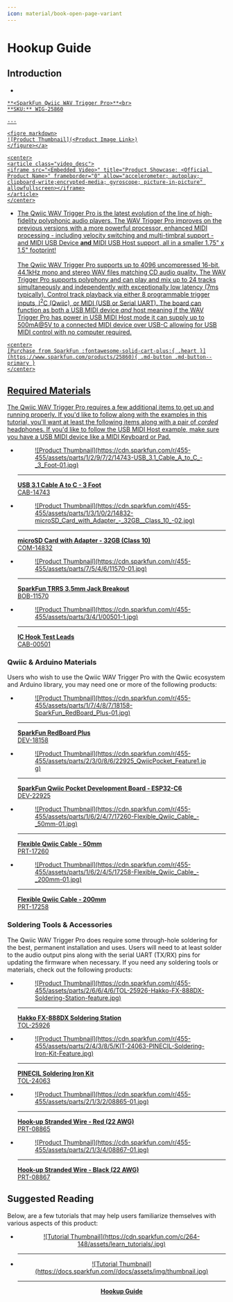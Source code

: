 ```yaml
---
icon: material/book-open-page-variant
---
```


# Hookup Guide


## Introduction
<!-- Single Product Card -->

<div class="grid cards desc" markdown>

-    <a href="https://www.sparkfun.com/products/25860">
    **<SparkFun Qwiic WAV Trigger Pro>**<br>
    **SKU:** WIG-25860

    ---

    <figre markdown>
    ![Product Thumbnail](<Product Image Link>)
    </figure></a>

    <center>
    <article class="video_desc">
    <iframe src="<Embedded Video>" title="Product Showcase: <Official Product Name>" frameborder="0" allow="accelerometer; autoplay; clipboard-write;encrypted-media; gyroscope; picture-in-picture" allowfullscreen></iframe>
    </article>
    </center>

-    The Qwiic WAV Trigger Pro is the latest evolution of the line of high-fidelity polyphonic audio players. The WAV Trigger Pro improves on the previous versions with a more powerful processor, enhanced MIDI processing - including velocity switching and multi-timbral support - and MIDI USB Device <b>and</b> MIDI USB Host support, all in a smaller 1.75" x 1.5" footprint! <br><br>
The Qwiic WAV Trigger Pro supports up to 4096 uncompressed 16-bit, 44.1kHz mono and stereo WAV files matching CD audio quality. The WAV Trigger Pro supports polyphony and can play and mix up to 24 tracks simultaneously and independently with exceptionally low latency (7ms typically). Control track playback via either 8 programmable trigger inputs, I<sup>2</sup>C (Qwiic), or MIDI (USB or Serial UART). The board can function as both a USB MIDI device <i>and</i> host meaning if the WAV Trigger Pro has power in USB MIDI Host mode it can supply up to 500mA@5V to a connected MIDI device over USB-C allowing for USB MIDI control with no computer required.

    <center>
    [Purchase from SparkFun :fontawesome-solid-cart-plus:{ .heart }](https://www.sparkfun.com/products/25860){ .md-button .md-button--primary }
    </center>

</div>

## Required Materials

The Qwiic WAV Trigger Pro requires a few additional items to get up and running properly. If you'd like to follow along with the examples in this tutorial, you'll want at least the following items along with a pair of <i>corded</i> headphones. If you'd like to follow the USB MIDI Host example, make sure you have a USB MIDI device like a MIDI Keyboard or Pad.

<div class="grid cards" markdown>

-   <a href="https://www.sparkfun.com/products/14743">
    <figure markdown>
    ![Product Thumbnail](https://cdn.sparkfun.com/r/455-455/assets/parts/1/2/9/7/2/14743-USB_3.1_Cable_A_to_C_-_3_Foot-01.jpg)
    </figure>

    ---

    **USB 3.1 Cable A to C - 3 Foot**<br>
    CAB-14743</a>

</div>

<div class="grid cards" markdown>

-   <a href="https://www.sparkfun.com/products/14832">
    <figure markdown>
    ![Product Thumbnail](https://cdn.sparkfun.com/r/455-455/assets/parts/1/3/1/0/2/14832-microSD_Card_with_Adapter_-_32GB__Class_10_-02.jpg)
    </figure>

    ---

    **microSD Card with Adapter - 32GB (Class 10)**<br>
    COM-14832</a>

</div>

<div class="grid cards" markdown>

-   <a href="https://www.sparkfun.com/products/11570">
    <figure markdown>
    ![Product Thumbnail](https://cdn.sparkfun.com/r/455-455/assets/parts/7/5/4/6/11570-01.jpg)
    </figure>

    ---

    **SparkFun TRRS 3.5mm Jack Breakout**<br>
    BOB-11570</a>

</div>

<div class="grid cards" markdown>

-   <a href="https://www.sparkfun.com/products/501">
    <figure markdown>
    ![Product Thumbnail](https://cdn.sparkfun.com/r/455-455/assets/parts/3/4/1/00501-1.jpg)
    </figure>

    ---

    **IC Hook Test Leads**<br>
    CAB-00501</a>

</div>

### Qwiic & Arduino Materials

Users who wish to use the Qwiic WAV Trigger Pro with the Qwiic ecosystem and Arduino library, you may need one or more of the following products:

<div class="grid cards" markdown>

-   <a href="https://www.sparkfun.com/products/18158">
    <figure markdown>
    ![Product Thumbnail](https://cdn.sparkfun.com/r/455-455/assets/parts/1/7/4/8/7/18158-SparkFun_RedBoard_Plus-01.jpg)
    </figure>

    ---

    **SparkFun RedBoard Plus**<br>
    DEV-18158</a>

</div>

<div class="grid cards" markdown>

-   <a href="https://www.sparkfun.com/products/22925">
    <figure markdown>
    ![Product Thumbnail](https://cdn.sparkfun.com/r/455-455/assets/parts/2/3/0/8/6/22925_QwiicPocket_Feature1.jpg)
    </figure>

    ---

    **SparkFun Qwiic Pocket Development Board - ESP32-C6**<br>
    DEV-22925</a>

</div>

<div class="grid cards" markdown>

-   <a href="https://www.sparkfun.com/products/17260">
    <figure markdown>
    ![Product Thumbnail](https://cdn.sparkfun.com/r/455-455/assets/parts/1/6/2/4/7/17260-Flexible_Qwiic_Cable_-_50mm-01.jpg)
    </figure>

    ---

    **Flexible Qwiic Cable - 50mm**<br>
    PRT-17260</a>

</div>

<div class="grid cards" markdown>

-   <a href="https://www.sparkfun.com/products/17258 ">
    <figure markdown>
    ![Product Thumbnail](https://cdn.sparkfun.com/r/455-455/assets/parts/1/6/2/4/5/17258-Flexible_Qwiic_Cable_-_200mm-01.jpg)
    </figure>

    ---

    **Flexible Qwiic Cable - 200mm**<br>
    PRT-17258 </a>

</div>

### Soldering Tools & Accessories

The Qwiic WAV Trigger Pro does require some through-hole soldering for the best, permanent installation and uses. Users will need to at least solder to the audio output pins along with the serial UART (TX/RX) pins for updating the firmware when necessary. If you need any soldering tools or materials, check out the following products: 

<div class="grid cards" markdown>

-   <a href="https://www.sparkfun.com/products/25926">
    <figure markdown>
    ![Product Thumbnail](https://cdn.sparkfun.com/r/455-455/assets/parts/2/6/6/4/6/TOL-25926-Hakko-FX-888DX-Soldering-Station-feature.jpg)
    </figure>

    ---

    **Hakko FX-888DX Soldering Station**<br>
    TOL-25926</a>

</div>

<div class="grid cards" markdown>

-   <a href="https://www.sparkfun.com/products/24063">
    <figure markdown>
    ![Product Thumbnail](https://cdn.sparkfun.com/r/455-455/assets/parts/2/4/3/8/5/KIT-24063-PINECIL-Soldering-Iron-Kit-Feature.jpg)
    </figure>

    ---

    **PINECIL Soldering Iron Kit**<br>
    TOL-24063</a>

</div>

<div class="grid cards" markdown>

-   <a href="https://www.sparkfun.com/products/8865">
    <figure markdown>
    ![Product Thumbnail](https://cdn.sparkfun.com/r/455-455/assets/parts/2/1/3/2/08865-01.jpg)
    </figure>

    ---

    **Hook-up Stranded Wire - Red (22 AWG)**<br>
    PRT-08865</a>

</div>

<div class="grid cards" markdown>

-   <a href="https://www.sparkfun.com/products/8867">
    <figure markdown>
    ![Product Thumbnail](https://cdn.sparkfun.com/r/455-455/assets/parts/2/1/3/4/08867-01.jpg)
    </figure>

    ---

    **Hook-up Stranded Wire - Black (22 AWG)**<br>
    PRT-08867</a>

</div>

## Suggested Reading

Below, are a few tutorials that may help users familiarize themselves with various aspects of this product:

<div class="grid cards" markdown align="center">

-   <a href="https://learn.sparkfun.com/tutorials/<Tutorial ID>">
    <figure markdown>
    ![Tutorial Thumbnail](https://cdn.sparkfun.com/c/264-148/assets/learn_tutorials/<Thumbnail Link>.jpg)
    </figure>

    ---

    **<Tutorial Name>**</a>

-   <a href="https://docs.sparkfun.com/<GitHub Repo Name>">
    <figure markdown>
	![Tutorial Thumbnail](https://docs.sparkfun.com/<GitHub Repo Name>/docs/assets/img/thumbnail.jpg)
	</figure>

    ---

    **<Product Name> Hookup Guide**</a>

</div>